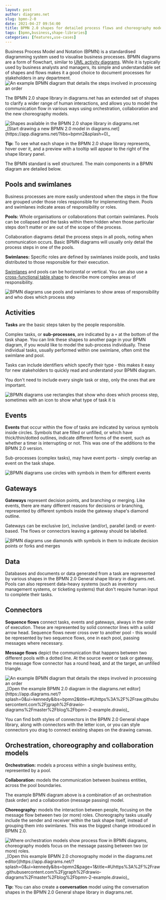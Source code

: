 ```yaml
---
layout: post
author: diagrams.net
slug: bpmn-2-0
date: 2021-04-27 09:54:00
title: BPMN 2.0 shapes for detailed process flows and choreography models
tags: [bpmn,business,shape-libraries]
categories: [features,use-cases]
---
```

Business Process Model and Notation (BPMN) is a standardised diagramming system used to visualise business processes. BPMN diagrams are a form of flowchart, similar to [UML activity diagrams](/blog/uml-2-5.html). While it is typically used by business analysts and managers, its simple and understandable set of shapes and flows makes it a good choice to document processes for stakeholders in any department.
<br /><img src="/assets/img/blog/bpmn-example-order-process.png" style="width=100%;max-width:500px;height:auto;" alt="An example BPMN diagram that details the steps involved in processing an order">

The BPMN 2.0 shape library in diagrams.net has an extended set of shapes to clarify a wider range of human interactions, and allows you to model the communication flow in various ways using orchestration, collaboration and the new choreography models. 

<img src="/assets/img/blog/bpmn-2-shape-library.png" style="max-width:100%;height:auto;" alt="Shapes available in the BPMN 2.0 shape library in diagrams.net">
<br />_[Start drawing a new BPMN 2.0 model in diagrams.net](https://app.diagrams.net/?libs=bpmn2&splash=0)_

**Tip:** To see what each shape in the BPMN 2.0 shape library represents, hover over it, and a preview with a tooltip will appear to the right of the shape library panel.

The BPMN standard is well structured. The main components in a BPMN diagram are detailed below. 

## Pools and swimlanes

Business processes are more easily understood when the steps in the flow are grouped under those roles responsible for implementing them. Pools and swimlanes indicate areas of responsibility or roles.

**Pools:** Whole organisations or collaborations that contain swimlanes. Pools can be collapsed and the tasks within them hidden when those particular steps don't matter or are out of the scope of the process. 

Collaboration diagrams detail the process steps in all pools, noting when communication occurs. Basic BPMN diagrams will usually only detail the process steps in one of the pools. 

**Swimlanes:** Specific roles are defined by swimlanes inside pools, and tasks distributed to those responsible for their execution.

[Swimlanes](/blog/swimlane-diagrams.html) and pools can be horizontal or vertical. You can also use a [cross-functional table shape](/blog/tables.html) to describe more complex areas of responsibility.

<img src="/assets/img/blog/bpmn-pools-swimlanes.png" style="max-width:100%;height:auto;" alt="BPMN diagrams use pools and swimlanes to show areas of responsibility and who does which process step">

## Activities

**Tasks** are the basic steps taken by the people responsible. 

Complex tasks, or **sub-processes**, are indicated by a ``+`` at the bottom of the task shape. You can link these shapes to another page in your BPMN diagram, if you would like to model the sub-process individually. These individual tasks, usually performed within one swimlane, often omit the swimlane and pool.

Tasks can include identifiers which specify their type - this makes it easy for new stakeholders to quickly read and understand your BPMN diagram.

You don't need to include every single task or step, only the ones that are important.

<img src="/assets/img/blog/bpmn-tasks.png" style="max-width:100%;height:auto;" alt="BPMN diagrams use rectangles that show who does which process step, sometimes with an icon to show what type of task it is">

## Events

**Events** that occur within the flow of tasks are indicated by various symbols inside circles. Symbols that are filled or unfilled, or which have thick/thin/dotted outlines, indicate different forms of the event, such as whether a timer is interrupting or not. This was one of the additions to the BPMN 2.0 version.

Sub-processes (complex tasks), may have event ports - simply overlap an event on the task shape.

<img src="/assets/img/blog/bpmn-events.png" style="max-width:100%;height:auto;" alt="BPMN diagrams use circles with symbols in them for different events">

## Gateways

**Gateways** represent decision points, and branching or merging. Like events, there are many different reasons for decisions or branching, represented by different symbols inside the gateway shape's diamond outline. 

Gateways can be exclusive (or), inclusive (and/or), parallel (and) or event-based. The flows or connectors leaving a gateway should be labelled.

<img src="/assets/img/blog/bpmn-gateways.png" style="max-width:100%;height:auto;" alt="BPMN diagrams use diamonds with symbols in them to indicate decision points or forks and merges">

## Data

Databases and documents or data generated from a task are represented by various shapes in the BPMN 2.0 General shape library in diagrams.net. Pools can also represent data-heavy systems (such as inventory management systems, or ticketing systems) that don't require human input to complete their tasks.

## Connectors

**Sequence flows** connect tasks, events and gateways, always in the order of execution. These are represented by solid connector lines with a solid arrow head. Sequence flows never cross over to another pool - this would be represented by two sequence flows, one in each pool, passing messages where necessary.

**Message flows** depict the communication that happens between two different pools with a dotted line. At the source event or task or gateway, the message flow connector has a round head, and at the target, an unfilled triangle. 

<img src="/assets/img/blog/bpmn-example-order-process.png" style="max-width:100%;height:auto;" alt="An example BPMN diagram that details the steps involved in processing an order">
<br />_[Open the example BPMN 2.0 diagram in the diagrams.net editor](https://app.diagrams.net/?splash=0&ui=kennedy&ibs=bpmn2&title=#Uhttps%3A%2F%2Fraw.githubusercontent.com%2Fjgraph%2Fdrawio-diagrams%2Fmaster%2Fblog%2Fbpmn-2-example.drawio)_

You can find both styles of connectors in the BPMN 2.0 General shape library, along with connectors with the letter icon, or you can style connectors you drag to connect existing shapes on the drawing canvas.

## Orchestration, choreography and collaboration models

**Orchestration:** models a process within a single business entity, represented by a pool. 

**Collaboration:** models the communication between business entities, across the pool boundaries. 

The example BPMN diagram above is a combination of an orchestration (task order) and a collaboration (message passing) model.

**Choreography:** models the interaction between people, focusing on the message flow between two (or more) roles. Choreography tasks usually include the sender and receiver within the task shape itself, instead of grouping them into swimlanes. This was the biggest change introduced in BPMN 2.0. 

<img src="/assets/img/blog/bpmn-orchestration-vs-choreography.png" style="max-width:100%;height:auto;" alt="Where orchestration models show process flow in BPMN diagrams, choreography models focus on the message passing between two (or more) roles.">
<br />_[Open this example BPMN 2.0 choreography model in the diagrams.net editor](https://app.diagrams.net/?splash=0&ui=kennedy&ibs=bpmn2&page=1&title=#Uhttps%3A%2F%2Fraw.githubusercontent.com%2Fjgraph%2Fdrawio-diagrams%2Fmaster%2Fblog%2Fbpmn-2-example.drawio)_

**Tip:** You can also create a **conversation** model using the conversation shapes in the BPMN 2.0 General shape library in diagrams.net.